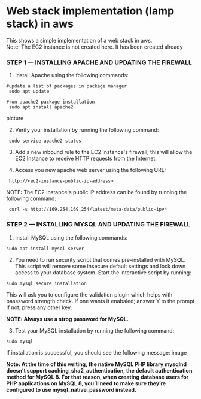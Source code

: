 # Web stack implementation (lamp stack) in aws

This shows a simple implementation of a web stack in aws.<br>
Note: The EC2 instance is not created here. It has been created already

### STEP 1 — INSTALLING APACHE AND UPDATING THE FIREWALL

1. Install Apache using the following commands:
```
#update a list of packages in package manager
 sudo apt update

#run apache2 package installation
 sudo apt install apache2
```
picture

2. Verify your installation by running the following command:
```
 sudo service apache2 status
```
3. Add a new inbound rule to the EC2 Instance's firewall; this will allow the
 EC2 Instance to receive HTTP requests from the Internet.

4. Access you new apache web server using the following URL:
```
 http://<ec2-instance-public-ip-address>
```
NOTE: The EC2 Instance's public IP address can be found by running the following command:
```
 curl -s http://169.254.169.254/latest/meta-data/public-ipv4
```

### STEP 2 — INSTALLING MYSQL AND UPDATING THE FIREWALL

1. Install MySQL using the following commands:
```
sudo apt install mysql-server
```
2. You need to run security script 
that comes pre-installed with MySQL. This script will remove some insecure default settings and lock down access to your database system. Start the interactive script by running:
```
sudo mysql_secure_installation
```
This will ask you to configure the validation plugin which helps with passsword strength check. If one wants it enabaled; answer Y to the prompt If not, press any other key.

<b> NOTE: Always use a strog password for MySQL. </b>

3. Test your MySQL installation by running the following command:
```
sudo mysql
```
If installation is successful, you should see the following message:
image

<b>Note: At the time of this writing, the native MySQL PHP library mysqlnd doesn’t support caching_sha2_authentication, the default authentication method for MySQL 8. For that reason, when creating database users for PHP applications on MySQL 8, you’ll need to make sure they’re configured to use mysql_native_password instead.</b>
